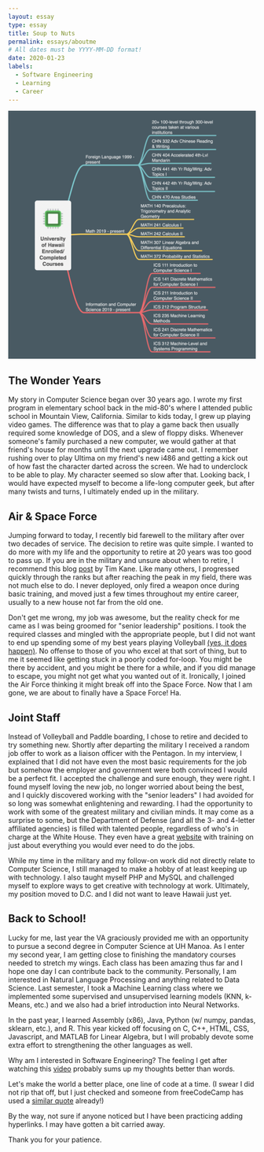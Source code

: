 ```yaml
---
layout: essay
type: essay
title: Soup to Nuts
permalink: essays/aboutme
# All dates must be YYYY-MM-DD format!
date: 2020-01-23
labels:
  - Software Engineering
  - Learning
  - Career
---
```


<img class="ui tiny left circular floated image" src="../images/ics_path_img.png">

## The Wonder Years 

My story in Computer Science began over 30 years ago. I wrote my first program in elementary school back in the mid-80's where I attended public school in Mountain View, California. Similar to kids today, I grew up playing video games. The difference was that to play a game back then usually required some knowledge of DOS, and a slew of floppy disks. Whenever someone's family purchased a new computer, we would gather at that friend's house for months until the next upgrade came out. I remember rushing over to play Ultima on my friend's new i486 and getting a kick out of how fast the character darted across the screen. We had to underclock to be able to play. My character seemed so slow after that. Looking back, I would have expected myself to become a life-long computer geek, but after many twists and turns, I ultimately ended up in the military.

## Air & Space Force 

Jumping forward to today, I recently bid farewell to the military after over two decades of service. The decision to retire was quite simple. I wanted to do more with my life and the opportunity to retire at 20 years was too good to pass up. If you are in the military and unsure about when to retire, I recommend this blog <a href="https://warontherocks.com/2015/03/military-retirement-too-sweet-a-deal/">post</a> by Tim Kane. Like many others, I progressed quickly through the ranks but after reaching the peak in my field, there was not much else to do. I never deployed, only fired a weapon once during basic training, and moved just a few times throughout my entire career, usually to a new house not far from the old one.

Don't get me wrong, my job was awesome, but the reality check for me came as I was being groomed for "senior leadership" positions. I took the required classes and mingled with the appropriate people, but I did not want to end up spending some of my best years playing Volleyball <a href="https://static.dvidshub.net/media/pubs/pdf_41487.pdf">(yes, it does happen)<a/>. No offense to those of you who excel at that sort of thing, but to me it seemed like getting stuck in a poorly coded for-loop. You might be there by accident, and you might be there for a while, and if you did manage to escape, you might not get what you wanted out of it. Ironically, I joined the Air Force thinking it might break off into the Space Force. Now that I am gone, we are about to finally have a Space Force! Ha. 

## Joint Staff 

Instead of Volleyball and Paddle boarding, I chose to retire and decided to try something new. Shortly after departing the military I received a random job offer to work as a liaison officer with the Pentagon. In my interview, I explained that I did not have even the most basic requirements for the job but somehow the employer and government were both convinced I would be a perfect fit. I accepted the challenge and sure enough, they were right. I found myself loving the new job, no longer worried about being the best, and I quickly discovered working with the "senior leaders" I had avoided for so long was somewhat enlightening and rewarding. I had the opportunity to work with some of the greatest military and civilian minds. It may come as a surprise to some, but the Department of Defense (and all the 3- and 4-letter affiliated agencies) is filled with talented people, regardless of who's in charge at the White House. They even have a great <a href="https://www.jcs.mil/">website</a> with training on just about everything you would ever need to do the jobs.

While my time in the military and my follow-on work did not directly relate to Computer Science, I still managed to make a hobby of at least keeping up with technology. I also taught myself PHP and MySQL and challenged myself to explore ways to get creative with technology at work. Ultimately, my position moved to D.C. and I did not want to leave Hawaii just yet. 

## Back to School! 

Lucky for me, last year the VA graciously provided me with an opportunity to pursue a second degree in Computer Science at UH Manoa. As I enter my second year, I am getting close to finishing the mandatory courses needed to stretch my wings. Each class has been amazing thus far and I hope one day I can contribute back to the community. Personally, I am interested in Natural Language Processing and anything related to Data Science. Last semester, I took a Machine Learning class where we implemented some supervised and unsupervised learning models (KNN, k-Means, etc.) and we also had a brief introduction into Neural Networks.

In the past year, I learned Assembly (x86), Java, Python (w/ numpy, pandas, sklearn, etc.), and R. This year kicked off focusing on C, C++, HTML, CSS, Javascript, and MATLAB for Linear Algebra, but I will probably devote some extra effort to strengthening the other languages as well. 

Why am I interested in Software Engineering? The feeling I get after watching this <a href="https://www.youtube.com/watch?v=xxBc1c3uAJw">video</a> probably sums up my thoughts better than words. 

Let's make the world a better place, one line of code at a time. (I swear I did not rip that off, but I just checked and someone from freeCodeCamp has used a <a href="https://www.freecodecamp.org/news/change-the-world-one-line-of-code-at-a-time-5162b229f35e/">similar quote</a> already!)  

By the way, not sure if anyone noticed but I have been practicing adding hyperlinks. I may have gotten a bit carried away. 

Thank you for your patience.

